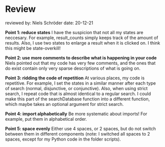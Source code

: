# Review
reviewed by: Niels Schröder
date: 20-12-21

**Point 1: reduce states**
I have the suspicion that not all my states are neccesary. For example, result_counts simply keeps track of the amount of results. Also, I use two states to enlarge a result when it is clicked on. I think this might be state-overkill! 

**Point 2: use more comments to describe what is happening in your code**
Niels pointed out that my code has very few comments, and the ones that do exist contain only very sparse descriptions of what is going on. 

**Point 3: ridding the code of repetition**
At various places, my code is repetitive. For example, I set the states in a similar manner after each type of search (normal, disjunctive, or conjunctive). Also, when using strict search, I repeat code that is almost identical to a regular search. I could make this part of the searchDatabase function into a different function, which maybe takes an optional argument for strict search. 

**Point 4: import alphabetically**
Be more systematic about imports! For example, put them in alphabetical order.

**Point 5: space evenly**
Either use 4 spaces, or 2 spaces, but do not switch between them in different components (note: I switched all spaces to 2 spaces, except for my Python code in the folder scripts).